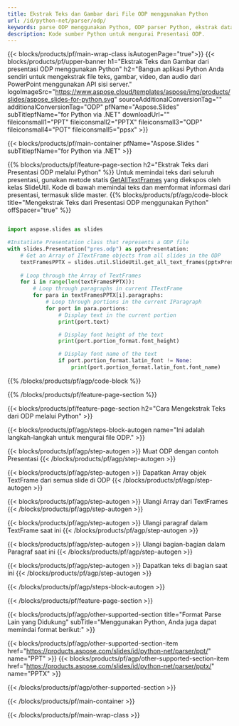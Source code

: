 ```yaml
---
title: Ekstrak Teks dan Gambar dari File ODP menggunakan Python
url: /id/python-net/parser/odp/
keywords: parse ODP menggunakan Python, ODP parser Python, ekstrak data dari ODP dalam Python, ekstrak teks dari ODP menggunakan Python, ekstrak gambar dari ODP menggunakan Python
description: Kode sumber Python untuk mengurai Presentasi ODP.
---
```


{{< blocks/products/pf/main-wrap-class isAutogenPage="true">}}
{{< blocks/products/pf/upper-banner h1="Ekstrak Teks dan Gambar dari presentasi ODP menggunakan Python" h2="Bangun aplikasi Python Anda sendiri untuk mengekstrak file teks, gambar, video, dan audio dari PowerPoint menggunakan API sisi server." logoImageSrc="https://www.aspose.cloud/templates/aspose/img/products/slides/aspose_slides-for-python.svg" sourceAdditionalConversionTag="" additionalConversionTag="ODP" pfName="Aspose.Slides" subTitlepfName="for Python via .NET" downloadUrl="" fileiconsmall1="PPT" fileiconsmall2="PPTX" fileiconsmall3="ODP" fileiconsmall4="POT" fileiconsmall5="ppsx" >}}

{{< blocks/products/pf/main-container pfName="Aspose.Slides " subTitlepfName="for Python via .NET" >}}

{{% blocks/products/pf/feature-page-section  h2="Ekstrak Teks dari Presentasi ODP melalui Python" %}}
Untuk memindai teks dari seluruh presentasi, gunakan metode statis [GetAllTextFrames](https://reference.aspose.com/slides/python-net/aspose.slides.util/slideutil/) yang diekspos oleh kelas SlideUtil. Kode di bawah memindai teks dan memformat informasi dari presentasi, termasuk slide master.
{{% blocks/products/pf/agp/code-block title="Mengekstrak Teks dari Presentasi ODP menggunakan Python" offSpacer="true" %}}

```py

import aspose.slides as slides

#Instatiate Presentation class that represents a ODP file
with slides.Presentation("pres.odp") as pptxPresentation:
    # Get an Array of ITextFrame objects from all slides in the ODP
    textFramesPPTX = slides.util.SlideUtil.get_all_text_frames(pptxPresentation, True)
    
    # Loop through the Array of TextFrames
    for i in range(len(textFramesPPTX)):
	    # Loop through paragraphs in current ITextFrame
        for para in textFramesPPTX[i].paragraphs:
            # Loop through portions in the current IParagraph
            for port in para.portions:
			    # Display text in the current portion
                print(port.text)

    			# Display font height of the text
                print(port.portion_format.font_height)

			    # Display font name of the text
                if port.portion_format.latin_font != None:
                    print(port.portion_format.latin_font.font_name)
```

{{% /blocks/products/pf/agp/code-block %}}

{{% /blocks/products/pf/feature-page-section %}}

{{< blocks/products/pf/feature-page-section  h2="Cara Mengekstrak Teks dari ODP melalui Python" >}}

{{< blocks/products/pf/agp/steps-block-autogen name="Ini adalah langkah-langkah untuk mengurai file ODP." >}}

{{< blocks/products/pf/agp/step-autogen >}}
Muat ODP dengan contoh Presentasi
{{< /blocks/products/pf/agp/step-autogen >}}

{{< blocks/products/pf/agp/step-autogen >}}
Dapatkan Array objek TextFrame dari semua slide di ODP
{{< /blocks/products/pf/agp/step-autogen >}}

{{< blocks/products/pf/agp/step-autogen >}}
Ulangi Array dari TextFrames
{{< /blocks/products/pf/agp/step-autogen >}}

{{< blocks/products/pf/agp/step-autogen >}}
Ulangi paragraf dalam TextFrame saat ini
{{< /blocks/products/pf/agp/step-autogen >}}

{{< blocks/products/pf/agp/step-autogen >}}
Ulangi bagian-bagian dalam Paragraf saat ini
{{< /blocks/products/pf/agp/step-autogen >}}

{{< blocks/products/pf/agp/step-autogen >}}
Dapatkan teks di bagian saat ini
{{< /blocks/products/pf/agp/step-autogen >}}

{{< /blocks/products/pf/agp/steps-block-autogen >}}

{{< /blocks/products/pf/feature-page-section >}}

{{< blocks/products/pf/agp/other-supported-section title="Format Parse Lain yang Didukung" subTitle="Menggunakan Python, Anda juga dapat memindai format berikut:" >}}

{{< blocks/products/pf/agp/other-supported-section-item href="https://products.aspose.com/slides/id/python-net/parser/ppt/" name="PPT" >}}
{{< blocks/products/pf/agp/other-supported-section-item href="https://products.aspose.com/slides/id/python-net/parser/pptx/" name="PPTX" >}}


{{< /blocks/products/pf/agp/other-supported-section >}}

{{< /blocks/products/pf/main-container >}}
    
{{< /blocks/products/pf/main-wrap-class >}}
